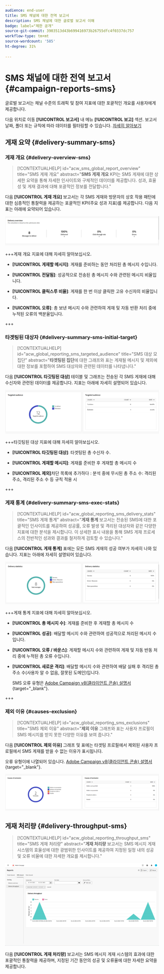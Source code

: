 ```yaml
---
audience: end-user
title: SMS 채널에 대한 전역 보고서
description: SMS 채널에 대한 글로벌 보고서 이해
badge: label="제한 공개"
source-git-commit: 3903513d43b699416973b26755dfc4f0337dc757
workflow-type: tm+mt
source-wordcount: '585'
ht-degree: 31%

---
```


# SMS 채널에 대한 전역 보고서 {#campaign-reports-sms}

글로벌 보고서는 채널 수준의 트래픽 및 참여 지표에 대한 포괄적인 개요를 사용자에게 제공합니다.

다음 위치로 이동 **[!UICONTROL 보고서]** 내 메뉴 **[!UICONTROL 보고]** 섹션. 보고서 날짜, 폴더 또는 규칙에 따라 데이터를 필터링할 수 있습니다. [자세히 알아보기](global-reports.md)

## 게재 요약 {#delivery-summary-sms}

### 게재 개요 {#delivery-overview-sms}

>[!CONTEXTUALHELP]
>id="acw_sms_global_report_overview"
>title="SMS 게재 개요"
>abstract="**SMS 게재 개요** KPI는 SMS 게재에 대한 상세한 요약을 통해 자세한 인사이트와 구체적인 데이터를 제공합니다. 성과, 효율성 및 게재 결과에 대해 포괄적인 정보를 전달합니다."

다음 **[!UICONTROL 게재 개요]** 보고서는 각 SMS 게재와 방문자의 상호 작용 패턴에 대한 심층적인 통찰력을 제공하는 포괄적인 KPI(주요 성과 지표)를 제공합니다. 다음 지표는 아래에 요약되어 있습니다.

![](assets/global_report_sms_delivery_overview.png)

+++게재 개요 지표에 대해 자세히 알아보십시오.

* **[!UICONTROL 게재할 메시지]**: 게재를 준비하는 동안 처리된 총 메시지 수입니다.

* **[!UICONTROL 전달됨]**: 성공적으로 전송된 총 메시지 수와 관련된 메시지 비율입니다.

* **[!UICONTROL 클릭스루 비율]**: 게재를 한 번 이상 클릭한 고유 수신자의 비율입니다.

* **[!UICONTROL 오류]**: 총 보낸 메시지 수와 관련하여 게재 및 자동 반환 처리 중에 누적된 오류의 백분율입니다.

+++

### 타겟팅된 대상자 {#delivery-summary-sms-initial-target}

>[!CONTEXTUALHELP]
>id="acw_global_reporting_sms_targeted_audience"
>title="SMS 대상 모집단"
>abstract="**타겟팅된 집단**&#x200B;에 대한 그래프와 표는 게재될 메시지 및 제외에 대한 정보를 포함하여 SMS 대상자와 관련된 데이터를 나타냅니다."

다음 **[!UICONTROL 타깃팅된 대상]** 테이블 및 그래프는 전송된 각 SMS 게재에 대해 수신자와 관련된 데이터를 제공합니다. 지표는 아래에 자세히 설명되어 있습니다.

![](assets/global_report_sms_targeted_audience.png)

+++타깃팅된 대상 지표에 대해 자세히 알아보십시오.

* **[!UICONTROL 타깃팅된 대상]**: 타겟팅된 총 수신자 수.

* **[!UICONTROL 게재할 메시지]**: 게재를 준비한 후 게재할 총 메시지 수

* **[!UICONTROL 제외]**&#x200B;차단 목록에 추가하다 : 분석 중에 무시된 총 주소 수: 격리된 주소, 격리된 주소 수 등 규칙 적용 시

+++

### 게재 통계 {#delivery-summary-sms-exec-stats}

>[!CONTEXTUALHELP]
>id="acw_global_reporting_sms_delivery_stats"
>title="SMS 게재 통계"
>abstract="**게재 통계** 보고서는 전송된 SMS에 대한 포괄적인 인사이트를 제공하여 성공률, 오류 발생 및 격리된 대상자와 같은 다양한 지표에 대한 분석을 제시합니다. 이 상세한 표시 내용을 통해 SMS 게재 프로세스의 전반적인 성과와 결과를 철저하게 검토할 수 있습니다."

다음 **[!UICONTROL 게재 통계]** 표에는 모든 SMS 게재의 성공 여부가 자세히 나와 있습니다. 지표는 아래에 자세히 설명되어 있습니다.

![](assets/global_report_sms_delivery_statistics.png)

+++게재 통계 지표에 대해 자세히 알아보십시오.

* **[!UICONTROL 총 메시지 수]**: 게재를 준비한 후 게재할 총 메시지 수

* **[!UICONTROL 성공]**: 배달할 메시지 수와 관련하여 성공적으로 처리된 메시지 수입니다.

* **[!UICONTROL 오류 / 바운스]**: 게재할 메시지 수와 관련하여 게재 및 자동 반동 처리 중에 누적된 총 오류 수입니다.

* **[!UICONTROL 새로운 격리]**: 배달할 메시지 수와 관련하여 배달 실패 후 격리된 총 주소 수(사용자 알 수 없음, 잘못된 도메인)입니다.

  SMS 오류 유형은 [Adobe Campaign v8(클라이언트 콘솔) 설명서](https://experienceleague.adobe.com/docs/campaign/campaign-v8/send/failures/delivery-failures.html#sms-quarantines){target="_blank"}.

+++

### 제외 이유 {#causes-exclusion}

>[!CONTEXTUALHELP]
>id="acw_global_reporting_sms_exclusions"
>title="SMS 제외 이유"
>abstract="**제외 이유** 그래프와 표는 사용자 프로필이 SMS 메시지를 받지 못한 다양한 이유를 보여 줍니다."

다음 **[!UICONTROL 제외 이유]** 그래프 및 표에는 타겟팅 프로필에서 제외된 사용자 프로필에서 SMS 게재를 받을 수 없는 이유가 표시됩니다.

오류 유형이에 나열되어 있습니다. [Adobe Campaign v8(클라이언트 콘솔) 설명서](https://experienceleague.adobe.com/docs/campaign/campaign-v8/send/failures/delivery-failures.html#email-error-types){target="_blank"}.

![](assets/global_report_sms_causes_exclusion.png)

## 게재 처리량 {#delivery-throughput-sms}

>[!CONTEXTUALHELP]
>id="acw_global_reporting_throughput_sms"
>title="SMS 게재 처리량"
>abstract="**게재 처리량** 보고서는 SMS 메시지 게재 시스템의 효율성에 대한 광범위한 인사이트를 제공하여 지정된 일정 내의 성공 및 오류 비율에 대한 자세한 개요를 제시합니다."

![](assets/global_report_sms_delivery_throughput.png)

다음 **[!UICONTROL 게재 처리량]** 보고서는 SMS 메시지 게재 시스템의 효과에 대한 포괄적인 통찰력을 제공하며, 지정된 기간 동안의 성공 및 오류율에 대한 자세한 요약을 제공합니다.
